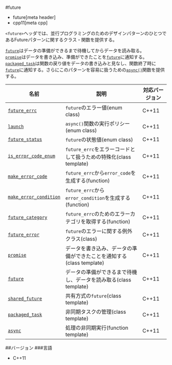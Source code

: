 #future
* future[meta header]
* cpp11[meta cpp]

`<future>`ヘッダでは、並行プログラミングのためのデザインパターンのひとつであるFutureパターンに関するクラス・関数を提供する。

[`future`](future/future.md)はデータの準備ができるまで待機してからデータを読み取る。  
[`promise`](future/promise.md)はデータを書き込み、準備ができたことを[`future`](future.md)に通知する。  
[`packaged_task`](future/packaged_task.md)は関数の戻り値をデータの書き込みと見なし、関数終了時に[`future`](future/future.md)に通知する。さらにこのパターンを容易に扱うための[`async()`](future/async.md)関数を提供する。

| 名前 | 説明 | 対応バージョン |
|------------------------------------------------------------|--------------------------------|-------|
| [`future_errc`](future/future_errc.md)                   | `future`のエラー値(enum class) | C++11 |
| [`launch`](future/launch.md)                             | `async()`関数の実行ポリシー(enum class) | C++11 |
| [`future_status`](future/future_status.md)               | `future`の状態値(enum class) | C++11 |
| [`is_error_code_enum`](future/is_error_code_enum.md)     | `future_errc`をエラーコードとして扱うための特殊化(class template) | C++11 |
| [`make_error_code`](future/make_error_code.md)           | `future_errc`から`error_code`を生成する(function) | C++11 |
| [`make_error_condition`](future/make_error_condition.md) | `future_errc`から`error_condition`を生成する(function) | C++11 |
| [`future_category`](future/future_category.md)           | `future_errc`のためのエラーカテゴリを取得する(function) | C++11 |
| [`future_error`](future/future_error.md)                 | `future`のエラーに関する例外クラス(class) | C++11 |
| [`promise`](future/promise.md)                           | データを書き込み、データの準備ができたことを通知する(class template) | C++11 |
| [`future`](future/future.md)                             | データの準備ができるまで待機し、データを読み取る(class template) | C++11 |
| [`shared_future`](future/shared_future.md)               | 共有方式の`future`(class template) | C++11 |
| [`packaged_task`](future/packaged_task.md)               | 非同期タスクの管理(class template) | C++11 |
| [`async`](future/async.md)                               | 処理の非同期実行(function template) | C++11 |


##バージョン
###言語
- C++11

